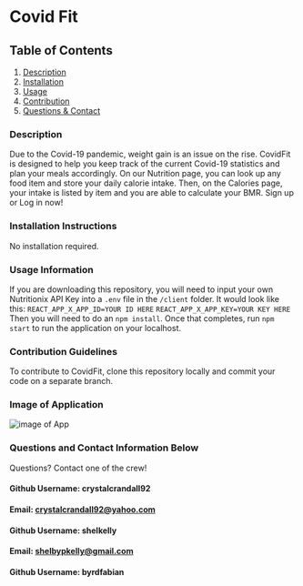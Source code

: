 # Covid Fit

## Table of Contents
1. [Description](#description)
2. [Installation](#installation-instructions)
3. [Usage](#usage-information)
4. [Contribution](#contribution-guidelines)
5. [Questions & Contact](#questions-and-contact-information-below)

### Description
Due to the Covid-19 pandemic, weight gain is an issue on the rise. CovidFit is designed to help you keep track of the current Covid-19 statistics and plan your meals accordingly. On our Nutrition page, you can look up any food item and store your daily calorie intake. Then, on the Calories page, your intake is listed by item and you are able to calculate your BMR. Sign up or Log in now!


### Installation Instructions
No installation required.


### Usage Information
If you are downloading this repository, you will need to input your own Nutritionix API Key into a `.env` file in the `/client` folder. It would look like this:
`REACT_APP_X_APP_ID=YOUR ID HERE`
`REACT_APP_X_APP_KEY=YOUR KEY HERE`
Then you will need to do an `npm install`. Once that completes, run `npm start` to run the application on your localhost.


### Contribution Guidelines
To contribute to CovidFit, clone this repository locally and commit your code on a separate branch.


### Image of Application

![image of App](images/covidfit.png)



### Questions and Contact Information Below
Questions? Contact one of the crew!

#### Github Username: crystalcrandall92
#### Email: crystalcrandall92@yahoo.com

#### Github Username: shelkelly
#### Email: shelbypkelly@gmail.com

#### Github Username: byrdfabian


